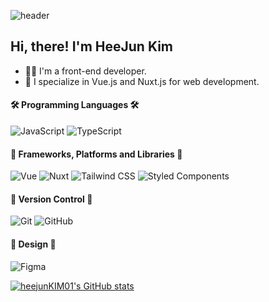 ![header](https://capsule-render.vercel.app/api?type=waving&color=0:8181F7,100:2E2EFE&text=HeeJun%20Kim&animation=fadeIn&fontSize=50&height=200&fontAlign=50&fontAlignY=50&fontColor=FFFFFF)

## Hi, there! I'm HeeJun Kim
- 🧑‍💻 I'm a front-end developer.
- 🔭 I specialize in Vue.js and Nuxt.js for web development.

#### 🛠 Programming Languages 🛠
![JavaScript](https://img.shields.io/badge/javascript-%23323330.svg?style=for-the-badge&logo=javascript&logoColor=%23F7DF1E) ![TypeScript](https://img.shields.io/badge/typescript-%23007ACC.svg?style=for-the-badge&logo=typescript&logoColor=white)

#### 🧩 Frameworks, Platforms and Libraries 🧩
![Vue](https://img.shields.io/badge/Vue-%2320232a.svg?style=for-the-badge&logo=vuedotjs&logoColor=%#4FC08D) ![Nuxt](https://img.shields.io/badge/Nuxt-black?style=for-the-badge&logo=nuxtdotjs&logoColor=#00DC82) ![Tailwind CSS](https://img.shields.io/badge/Tailwind-08298A.svg?style=for-the-badge&logo=tailwindcss&logoColor=#06B6D4)
 ![Styled Components](https://img.shields.io/badge/styled--components-DB7093?style=for-the-badge&logo=styled-components&logoColor=white)

#### 🎯 Version Control 🎯
![Git](https://img.shields.io/badge/git-%23F05033.svg?style=for-the-badge&logo=git&logoColor=white) ![GitHub](https://img.shields.io/badge/github-%23121011.svg?style=for-the-badge&logo=github&logoColor=white)

#### 🎨 Design 🎨
![Figma](https://img.shields.io/badge/figma-%23F24E1E.svg?style=for-the-badge&logo=figma&logoColor=white)

[![heejunKIM01's GitHub stats](https://github-readme-stats.vercel.app/api?username=heejunKIM01&&show_icons=true&theme=dracula)](https://github.com/heejunKIM01/github-readme-stats)
